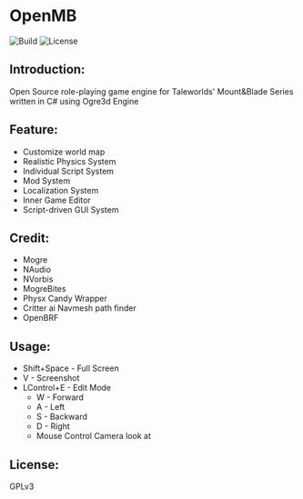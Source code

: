 # OpenMB
![Build](https://travis-ci.org/cookgreen/AMGE.svg?branch=dev) ![License](https://img.shields.io/badge/License-GPL-blue.svg)

## Introduction:
Open Source role-playing game engine for Taleworlds' Mount&Blade Series written in C# using Ogre3d Engine

## Feature:
* Customize world map  
* Realistic Physics System  
* Individual Script System
* Mod System  
* Localization System  
* Inner Game Editor  
* Script-driven GUI System  

## Credit:
* Mogre  
* NAudio  
* NVorbis  
* MogreBites  
* Physx Candy Wrapper
* Critter ai Navmesh path finder
* OpenBRF

## Usage:
* Shift+Space - Full Screen  
* V - Screenshot  
* LControl+E - Edit Mode  
  * W - Forward  
  * A - Left  
  * S - Backward  
  * D - Right  
  * Mouse Control Camera look at  

## License:
GPLv3
